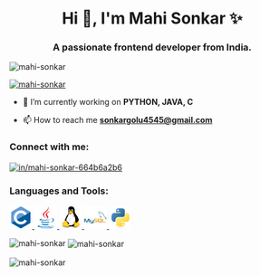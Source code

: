 <h1 align="center">Hi 👋, I'm Mahi Sonkar ✨</h1>
<h3 align="center">A passionate frontend developer from India.</h3>

<p align="left"> <img src="https://komarev.com/ghpvc/?username=mahi-sonkar&label=Profile%20views&color=0e75b6&style=flat" alt="mahi-sonkar" /> </p>

<p align="left"> <a href="https://github.com/ryo-ma/github-profile-trophy"><img src="https://github-profile-trophy.vercel.app/?username=mahi-sonkar" alt="mahi-sonkar" /></a> </p>

- 🔭 I’m currently working on **PYTHON, JAVA, C**

- 📫 How to reach me **sonkargolu4545@gmail.com**

<h3 align="left">Connect with me:</h3>
<p align="left">
<a href="https://linkedin.com/in/in/mahi-sonkar-664b6a2b6" target="blank"><img align="center" src="https://raw.githubusercontent.com/rahuldkjain/github-profile-readme-generator/master/src/images/icons/Social/linked-in-alt.svg" alt="in/mahi-sonkar-664b6a2b6" height="30" width="40" /></a>
</p>

<h3 align="left">Languages and Tools:</h3>
<p align="left"> <a href="https://www.cprogramming.com/" target="_blank" rel="noreferrer"> <img src="https://raw.githubusercontent.com/devicons/devicon/master/icons/c/c-original.svg" alt="c" width="40" height="40"/> </a> <a href="https://www.java.com" target="_blank" rel="noreferrer"> <img src="https://raw.githubusercontent.com/devicons/devicon/master/icons/java/java-original.svg" alt="java" width="40" height="40"/> </a> <a href="https://www.linux.org/" target="_blank" rel="noreferrer"> <img src="https://raw.githubusercontent.com/devicons/devicon/master/icons/linux/linux-original.svg" alt="linux" width="40" height="40"/> </a> <a href="https://www.mysql.com/" target="_blank" rel="noreferrer"> <img src="https://raw.githubusercontent.com/devicons/devicon/master/icons/mysql/mysql-original-wordmark.svg" alt="mysql" width="40" height="40"/> </a> <a href="https://www.python.org" target="_blank" rel="noreferrer"> <img src="https://raw.githubusercontent.com/devicons/devicon/master/icons/python/python-original.svg" alt="python" width="40" height="40"/> </a> </p>

<p><img align="left" src="https://github-readme-stats.vercel.app/api/top-langs?username=mahi-sonkar&show_icons=true&locale=en&layout=compact" alt="mahi-sonkar" /></p>

<p>&nbsp;<img align="center" src="https://github-readme-stats.vercel.app/api?username=mahi-sonkar&show_icons=true&locale=en" alt="mahi-sonkar" /></p>

<p><img align="center" src="https://github-readme-streak-stats.herokuapp.com/?user=mahi-sonkar&" alt="mahi-sonkar" /></p>
